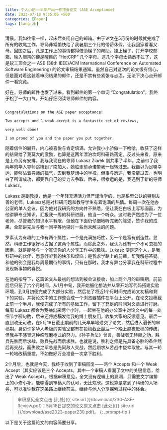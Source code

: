 ```yaml
---
title: 个人小记——半年产出一作顶会论文 (ASE Acceptance)
date: 2023-07-18 9:35:00 +500
categories: [Paper]
tags: [lang-zh]
---
```



清晨，我如往常一样，起床后查阅自己的邮箱。由于论文在5月份的时候就完成了所有的收尾工作，导师非常愉快给了我暑期三个月的带薪休假，让我回家看看父母。回国之后，凡是工作上的事情都得借助梯子的帮助。挂上梯子，打开学校邮箱，映入眼帘的便是醒目的 “HotCRP” 几个字母。这几个字母太熟悉不过了，这是软工顶会之一 ASE (38th IEEE/ACM International Conference on Automated Software Engineering) 的论文审稿结果通知。虽然自己对这次的论文很有信心，但是面对着这装着审阅结果的邮件，还是不禁有些紧张与忐忑，无法下决心点开邮件一看究竟。

好在，导师的邮件也发了过来。看到邮件的第一个单词 “Congratulation”，我终于松了一大口气，开始仔细阅读导师邮件的内容。

```

Congratulations on the ASE paper acceptance! 

Two accepts and 1 weak accept is a fantastic set of reviews, 

very well done! 

I am proud of you and the paper you put together.

```

随着信件的展开，内心被喜悦与肯定填满。允许我小小骄傲一下哈哈，收获了这样的结果给了我莫大的激励，也算是这两年漂泊坎坷科研路落定。反过头来看，原来是上帝另有安排。我与我现在的导师 Lukasz Ziarek 刚共事了半年。之前带了我两年的华人导师跳槽到了南加大，她临走前承诺带我一起转过去。我自以为足够幸运，能够沾着导师的福气，去到我梦想中的学校。但事与愿违，我没能过去，也明白了所谓成功，都要靠自己的实力去争取。后来，很幸运的是，我遇到了新的导师 Lukasz。

Lukasz 是副教授，他是一个年轻充满活力但严谨治学的、也是系里公认的特别友善的老师。Lukasz总是对科研问题和教导学生有着饱满的热情。每周一次在他办公室的单人会议，因为他对我研究的方向并不熟悉，便让我在白板上写写画画，为他讲解专业知识，汇报我一周的科研进展，他当一个听众。这时我俨然成为了一位老师，尽管我的知识水平有限，但他在下面仍仔细地听完我的陈述，赞许我的成果，全部讲完后与我一同平等地探讨一些尚未解决的问题。

罗素认为有趣的工作有两个属性，一个是充满技巧性，另一个是富有创造性。显然，科研工作很好地占据了这两个属性。而除此之外，我认为还有一个不可忽视的因素，就是能够与一个赏识你的人分享工作中的趣味。Lukasz 便是这个人，是我科研中的伙伴，愿意倾听我的快乐和烦恼；是我求学路上的前辈，帮我解惑答疑。和他的例会是我每周最期待的事情，只有在那时，我才有舞台分享我在科研过程中发现新事物的喜悦。

在他的指导下，这篇论文从最初的想法到被会议接收，加上两个月的审稿期，前前后后只花了六个月时间。从1月中旬，我开始细化想法并从零开始写代码搭建实验环境，到3月初便完成了大部分实验，然后花了将近1个月时间完成论文初稿和剩下的实验，并将论文中的工作整合成一个浏览器插件在平台上公开。在论文投稿截止前一个半月，我便完成了所有的基础工作，留下了充足的时间对文章进行打磨。每周 Lukasz 都会为我抽出来两个小时，一起坐在他的办公室中对论文中的每一处细节字斟句酌，后来还将成稿发给我的博士朋友们，收集大家的反馈意见。最后一直到改无可改，在5月18日截止期前的几天早早地递交了论文，然后进入漫长的审稿期。身边许多华人老板的实验室都有在投稿截止最后一个晚上熬夜赶稿的传统，但我并不感冒这种临阵磨枪式的努力。《孙子兵法》曾言，善战者无赫赫之功，胜兵先胜而后求战，败兵先战而后求胜。也就是说，胜利之师是先具备必胜的条件然后再交战，而失败之军总是先同敌人交战，然后期求从苦战中侥幸取胜。与其一轮一轮地改稿重投，不如做好万全准备一次拿下胜利。

2个月后，也就是今天，我终于收到了审稿回复——两个 Accepts 和一个 Weak Accept（其实应该是三个 Accepts，其中一个审稿人看漏了文中的关键信息，给出了 Weak Accept）。根据审稿意见，全文没有逻辑上的漏洞，只需要文字编排上的小修小补。能够得到审稿人的认可，无比欢欣。这也算是拿到了科研的入场券，可以准许我在这条路上继续前进，继续与他人分享探索过程中的体会。

> 审稿意见全文点击 [此处]({{ site.url }}/download/230-ASE-Review.pdf)；5月18日提交的论文原文点击 [此处]({{ site.url }}/download/ase2023-paper230.pdf)。
{: .prompt-tip }

以下是关于这篇论文的内容简要分享。
